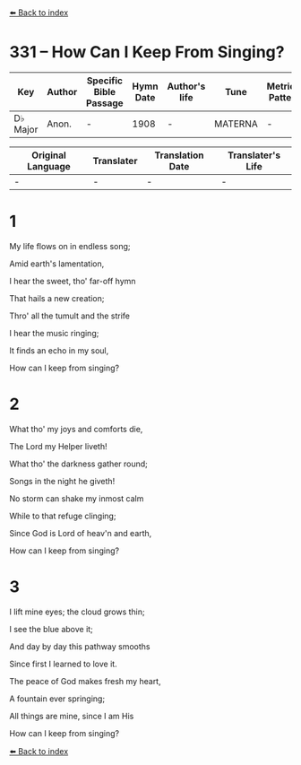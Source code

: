 [⬅️ Back to index](../README.md)

# 331 – How Can I Keep From Singing?

Key | Author   | Specific Bible Passage     |Hymn Date |Author's life |Tune |Metrical Pattern   |Composer/Source
-- | --------- | ---------------------------|----------|--------------|-----|-------------------|-------------  
D♭ Major |Anon. |- |1908 |- |MATERNA |- |S. A. Ward

Original Language | Translater | Translation Date   | Translater's Life  
----------------- | --------- | --------------------|-------------     
\- |- |- |-




# 1

My life flows on in endless song;

Amid earth's lamentation,

I hear the sweet, tho' far-off hymn

That hails a new creation;

Thro' all the tumult and the strife

I hear the music ringing;

It finds an echo in my soul,

How can I keep from singing?



# 2

What tho' my joys and comforts die,

The Lord my Helper liveth!

What tho' the darkness gather round;

Songs in the night he giveth!

No storm can shake my inmost calm

While to that refuge clinging;

Since God is Lord of heav'n and earth,

How can I keep from singing?



# 3

I lift mine eyes; the cloud grows thin;

I see the blue above it;

And day by day this pathway smooths

Since first I learned to love it.

The peace of God makes fresh my heart,

A fountain ever springing;

All things are mine, since I am His

How can I keep from singing?



[⬅️ Back to index](../README.md)
